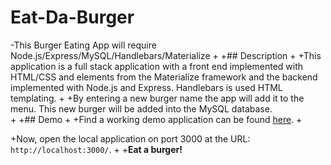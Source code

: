 # Eat-Da-Burger
-This Burger Eating App will require  Node.js/Express/MySQL/Handlebars/Materialize
+
+## Description
+
+This application is a full stack application with a front end implemented with HTML/CSS and elements from the Materialize framework and the backend implemented with Node.js and Express. Handlebars is used HTML templating.
+
+By entering a new burger name the app will add it to the menu. This new burger will be added into the MySQL database.   
+
+## Demo
+
+Find a working demo application can be found [here](https:https://git.heroku.com/vast-inlet-32847.git).
+

+Now, open the local application on port 3000 at the URL: `http://localhost:3000/`.
+
+**Eat a burger!**